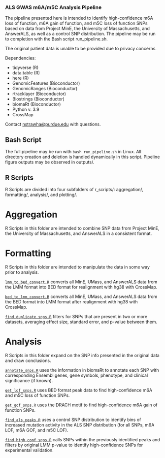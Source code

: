 ### ALS GWAS m6A/m5C Analysis Pipeline

The pipeline presented here is intended to identify high-confidence m6A loss of function, m6A gain of function, and m5C loss of function SNPs based on data from Project MinE, the University of Massachusetts, and AnswerALS, as well as a control SNP distribution. The pipeline may be run to completion with the Bash script run_pipeline.sh.

The original patient data is unable to be provided due to privacy concerns.

Dependencies:
- tidyverse (R)
- data.table (R)
- here (R)
- GenomicFeatures (Bioconductor)
- GenomicRanges (Bioconductor)
- rtracklayer (Bioconductor)
- Biostrings (Bioconductor)
- biomaRt (Bioconductor)
- Python v. 3.9
- CrossMap

Contact nstrawha@purdue.edu with questions.

## Bash Script

The full pipeline may be run with ```bash run_pipeline.sh``` in Linux. All directory creation and deletion is handled dynamically in this script. Pipeline figure outputs may be observed in outputs/.

## R Scripts

R Scripts are divided into four subfolders of r_scripts/: aggregation/, formatting/, analysis/, and plotting/.

# Aggregation

R Scripts in this folder are intended to combine SNP data from Project MinE, the University of Massachusetts, and AnswerALS in a consistent format.

# Formatting

R Scripts in this folder are intended to manipulate the data in some way prior to analysis. 

[`lmm_to_bed_convert.R`](formatting/lmm_to_bed_convert.R) converts all MinE, UMass, and AnswerALS data from the LMM format into BED format for realignment with hg38 with CrossMap.

[`bed_to_lmm_convert.R`](formatting/bed_to_lmm_convert.R) converts all MinE, UMass, and AnswerALS data from the BED format into LMM format after realignment with hg38 with CrossMap.

[`find_duplicate_snps.R`](formatting/find_duplicate_snps.R) filters for SNPs that are present in two or more datasets, averaging effect size, standard error, and p-value between them. 

# Analysis

R Scripts in this folder expand on the SNP info presented in the original data and draw conclusions.

[`annotate_snps.R`](analysis/annotate_snps.R) uses the information in biomaRt to annotate each SNP with corresponding Ensembl genes, gene symbols, phenotype, and clinical significance (if known).

[`get_lof_snps.R`](analysis/get_lof_snps.R) uses BED format peak data to find high-confidence m6A and m5C loss of function SNPs.

[`get_gof_snps.R`](analysis/get_gof_snps.R) uses the DRACH motif to find high-confidence m6A gain of function SNPs.

[`find_als_peaks.R`](analysis/find_als_peaks.R) uses a control SNP distribution to identify bins of increased mutation activity in the ALS SNP distribution (for all SNPs, m6A LOF, m6A GOF, and m5C LOF).

[`find_high_conf_snps.R`](analysis/find_high_conf_snps.R) calls SNPs within the previously identified peaks and filters by original LMM p-value to identify high-confidence SNPs for experimental validation.